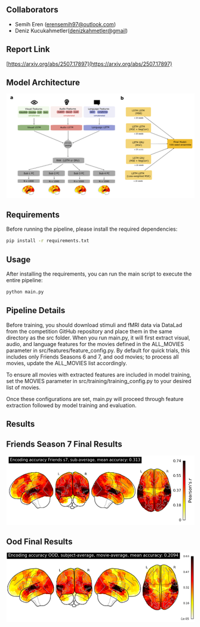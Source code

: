 ## Collaborators

- Semih Eren ([erensemih97@outlook.com](erensemih97@outlook.com))
- Deniz Kucukahmetler([denizkahmetler@gmail](denizkahmetler@gmail.com))

## Report Link
[https://arxiv.org/abs/2507.17897](https://arxiv.org/abs/2507.17897)

## Model Architecture
![Model Architecture](figures/pipeline-1.png)

## Requirements

Before running the pipeline, please install the required dependencies:

```bash
pip install -r requirements.txt
```

## Usage

After installing the requirements, you can run the main script to execute the entire pipeline:

```bash
python main.py
```

## Pipeline Details
Before training, you should download stimuli and fMRI data via DataLad from the competition GitHub repository and place them in the same directory as the src folder.
When you run main.py, it will first extract visual, audio, and language features for the movies defined in the ALL_MOVIES parameter in src/features/feature_config.py. By default for quick trials, this includes only Friends Seasons 6 and 7, and ood movies; to process all movies, update the ALL_MOVIES list accordingly.

To ensure all movies with extracted features are included in model training, set the MOVIES parameter in src/training/training_config.py to your desired list of movies.

Once these configurations are set, main.py will proceed through feature extraction followed by model training and evaluation.


## Results

## Friends Season 7 Final Results
![Friends Season 7](figures/friends_7.png)

## Ood Final Results
![ood](figures/ood.png)
